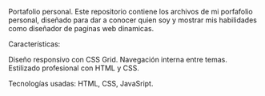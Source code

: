 Portafolio personal.
Este repositorio contiene los archivos de mi porfafolio personal,
diseñado para dar a conocer quien soy y mostrar mis habilidades como
diseñador de paginas web dinamicas.

Características:

Diseño responsivo con CSS Grid.
Navegación interna entre temas.
Estilizado profesional con HTML y CSS.

Tecnologías usadas: HTML, CSS, JavaSript.
